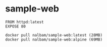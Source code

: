 # sample-web
```
FROM httpd:latest
EXPOSE 80

docker pull nalbam/sample-web:latest (28MB)
docker pull nalbam/sample-web:alpine (69MB)
```
